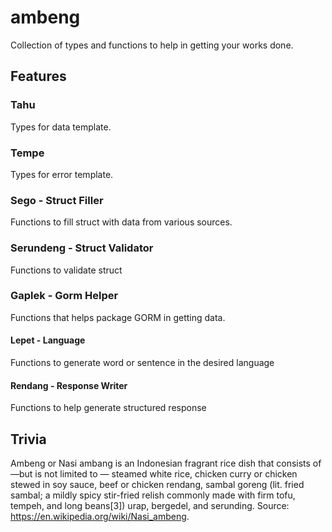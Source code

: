 # ambeng
Collection of types and functions to help in getting your works done.

## Features
### Tahu
Types for data template.

### Tempe
Types for error template.

### Sego - Struct Filler
Functions to fill struct with data from various sources.

### Serundeng - Struct Validator
Functions to validate struct

### Gaplek - Gorm Helper
Functions that helps package GORM in getting data.

#### Lepet - Language
Functions to generate word or sentence in the desired language

#### Rendang - Response Writer
Functions to help generate structured response

## Trivia
Ambeng or Nasi ambang is an Indonesian fragrant rice dish that consists of—but is not limited to — steamed white rice, chicken curry or chicken stewed in soy sauce, beef or chicken rendang, sambal goreng (lit. fried sambal; a mildly spicy stir-fried relish commonly made with firm tofu, tempeh, and long beans[3]) urap, bergedel, and serunding. Source: https://en.wikipedia.org/wiki/Nasi_ambeng.
